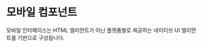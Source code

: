 # 모바일 컴포넌트

모바일 인터페이스는 HTML 엘리먼트가 아닌 플랫폼별로 제공하는 네이티브 UI 엘리먼트를 기반으로 구성됩니다. 
<!--stackedit_data:
eyJoaXN0b3J5IjpbLTM5NzQ0NTg3MiwtMTQ2NzI4NDYxN119
-->
